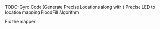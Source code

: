 TODO:
Gyro Code (Generate Precise Locations along with )
Precise LED to location mapping
FloodFill Algorithm


Fix the mapper
